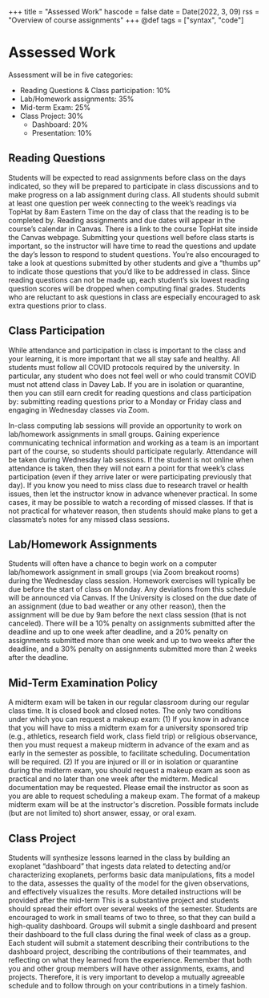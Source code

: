 +++
title = "Assessed Work"
hascode = false
date = Date(2022, 3, 09)
rss = "Overview of course assignments"
+++
@def tags = ["syntax", "code"]

# Assessed Work

Assessment will be in five categories:
- Reading Questions & Class participation: 10%
- Lab/Homework assignments:  35%
- Mid-term Exam: 25%
- Class Project: 30% 
  - Dashboard:  20%
  - Presentation: 10%


## Reading Questions

Students will be expected to read assignments before class on the days indicated, so they will be prepared to participate in class discussions and to make progress on a lab assignment during class.  All students should submit at least one question per week connecting to the week’s readings via TopHat by 8am Eastern Time on the day of class that the reading is to be completed by.  Reading assignments and due dates will appear in the course’s calendar in Canvas.  There is a link to the course TopHat site inside the Canvas webpage. Submitting your questions well before class starts is important, so the instructor will have time to read the questions and update the day’s lesson to respond to student questions.  You’re also encouraged to take a look at questions submitted by other students and give a “thumbs up” to indicate those questions that you’d like to be addressed in class.  Since reading questions can not be made up, each student’s six lowest reading question scores will be dropped when computing final grades.  Students who are reluctant to ask questions in class are especially encouraged to ask extra questions prior to class.  

## Class Participation

While attendance and participation in class is important to the class and your learning, it is more important that we all stay safe and healthy.  All students must follow all COVID protocols required by the university.  In particular, any student who does not feel well or who could transmit COVID must not attend class in Davey Lab.  If you are in isolation or quarantine, then you can still earn credit for reading questions and class participation by: submitting reading questions prior to a Monday or Friday class and engaging in Wednesday classes via Zoom.  

In-class computing lab sessions will provide an opportunity to work on lab/homework assignments in small groups.  Gaining experience communicating technical information and working as a team is an important part of the course, so students should participate regularly.  Attendance will be taken during Wednesday lab sessions.  If the student is not online when attendance is taken, then they will not earn a point for that week’s class participation (even if they arrive later or were participating previously that day).  If you know you need to miss class due to research travel or health issues, then let the instructor know in advance whenever practical.  In some cases, it may be possible to watch a recording of missed classes. If that is not practical for whatever reason, then students should make plans to get a classmate’s notes for any missed class sessions.


## Lab/Homework Assignments

Students will often have a chance to begin work on a computer lab/homework assignment in small groups (via Zoom breakout rooms) during the Wednesday class session.  Homework exercises will typically be due before the start of class on Monday.  Any deviations from this schedule will be announced via Canvas.  If the University is closed on the due date of an assignment (due to bad weather or any other reason), then the assignment will be due by 9am before the next class session (that is not canceled).  There will be a 10% penalty on assignments submitted after the deadline and up to one week after deadline, and a 20% penalty on assignments submitted more than one week and up to two weeks after the deadline, and a 30% penalty on assignments submitted more than 2 weeks after the deadline.    


## Mid-Term Examination Policy
 
A midterm exam will be taken in our regular classroom during our regular class time.  It is closed book and closed notes.  The only two conditions under which you can request a makeup exam: (1) If you know in advance that you will have to miss a midterm exam for a university sponsored trip (e.g., athletics, research field work, class field trip) or religious observance, then you must request a makeup midterm in advance of the exam and as early in the semester as possible, to facilitate scheduling. Documentation will be required.  (2) If you are injured or ill or in isolation or quarantine during the midterm exam, you should request a makeup exam as soon as practical and no later than one week after the midterm. Medical documentation may be requested. Please email the instructor as soon as you are able to request scheduling a makeup exam. The format of a makeup midterm exam will be at the instructor's discretion. Possible formats include (but are not limited to) short answer, essay, or oral exam.


## Class Project

Students will synthesize lessons learned in the class by building an exoplanet “dashboard” that ingests data related to detecting and/or characterizing exoplanets, performs basic data manipulations, fits a model to the data, assesses the quality of the model for the given observations, and effectively visualizes the results.  More detailed instructions will be provided after the mid-term  This is a substantive project and students should spread their effort over several weeks of the semester.  Students are encouraged to work in small teams of two to three, so that they can build a high-quality dashboard.  Groups will submit a single dashboard and present their dashboard to the full class during the final week of class as a group.  Each student will submit a statement describing their contributions to the dashboard project, describing the contributions of their teammates, and reflecting on what they learned from the experience.  Remember that both you and other group members will have other assignments, exams, and projects.  Therefore, it is very important to develop a mutually agreeable schedule and to follow through on your contributions in a timely fashion.   





